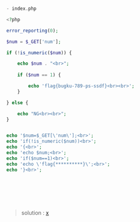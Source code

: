 ```php

- index.php

<?php

error_reporting(0);

$num = $_GET['num'];

if (!is_numeric($num)) {

	echo $num . "<br>";
	
	if ($num == 1) {

		echo 'flag{bugku-789-ps-ssdf}<br><br>';
	}

} else {

	echo "NG<br><br>";
}


echo '$num=$_GET[\'num\'];<br>';
echo 'if(!is_numeric($num))<br>';
echo '{<br>';
echo 'echo $num;<br>';
echo 'if($num==1)<br>';
echo 'echo \'flag{**********}\';<br>';
echo '}<br>';
```

<br>
<br>
<br>
<br>

> solution : [x](https://github.com/evilH2O2/CTF/blob/master/Web_CTF/topic_2/x.md)

